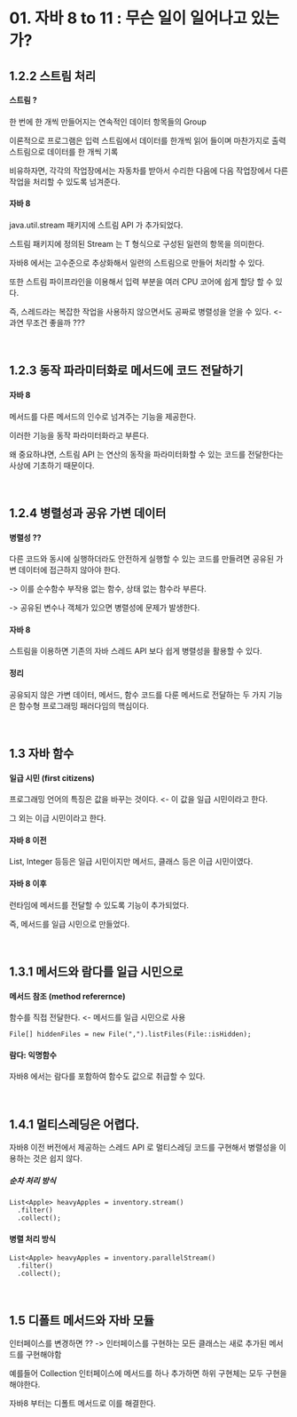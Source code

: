 # 01. 자바 8 to 11 : 무슨 일이 일어나고 있는가?
## 1.2.2 스트림 처리
#### 스트림 ?
한 번에 한 개씩 만들어지는 연속적인 데이터 항목들의 Group

이론적으로 프로그램은 입력 스트림에서 데이터를 한개씩 읽어 들이며 마찬가지로 출력 스트림으로 데이터를 한 개씩 기록

비유하자면, 각각의 작업장에서는 자동차를 받아서 수리한 다음에 다음 작업장에서 다른 작업을 처리할 수 있도록 넘겨준다.

#### 자바 8 
java.util.stream 패키지에 스트림 API 가 추가되었다.

스트림 패키지에 정의된 Stream<T> 는 T 형식으로 구성된 일련의 항목을 의미한다.
  
자바8 에서는 고수준으로 추상화해서 일련의 스트림으로 만들어 처리할 수 있다. 
  
또한 스트림 파이프라인을 이용해서 입력 부분을 여러 CPU 코어에 쉽게 할당 할 수 있다.
  
즉, 스레드라는 복잡한 작업을 사용하지 않으면서도 공짜로 병렬성을 얻을 수 있다. <- 과연 무조건 좋을까 ???
                                                 
<br>
  
## 1.2.3 동작 파라미터화로 메서드에 코드 전달하기
#### 자바 8
메서드를 다른 메서드의 인수로 넘겨주는 기능을 제공한다.
  
이러한 기능을 동작 파라미터화라고 부른다.
  
왜 중요하냐면, 스트림 API 는 연산의 동작을 파라미터화할 수 있는 코드를 전달한다는 사상에 기초하기 때문이다.
  
<br>
  
## 1.2.4 병렬성과 공유 가변 데이터
#### 병렬성 ??
다른 코드와 동시에 실행하더라도 안전하게 실행할 수 있는 코드를 만들려면 공유된 가변 데이터에 접근하지 않아야 한다.

-> 이를 순수함수 부작용 없는 함수, 상태 없는 함수라 부른다.
 
-> 공유된 변수나 객체가 있으면 병렬성에 문제가 발생한다.
    
#### 자바 8
스트림을 이용하면 기존의 자바 스레드 API 보다 쉽게 병렬성을 활용할 수 있다.
    
#### 정리
공유되지 않은 가변 데이터, 메서드, 함수 코드를 다룬 메서드로 전달하는 두 가지 기능은 함수형 프로그래밍 패러다임의 핵심이다.
  
<br>
  
## 1.3 자바 함수
#### 일급 시민 (first citizens)
프로그래밍 언어의 특징은 값을 바꾸는 것이다. <- 이 값을 일급 시민이라고 한다.

그 외는 이급 시민이라고 한다.                             
  
#### 자바 8 이전
List, Integer 등등은 일급 시민이지만 메서드, 클래스 등은 이급 시민이였다.
    
#### 자바 8 이후
런타임에 메서드를 전달할 수 있도록 기능이 추가되었다. 
  
즉, 메서드를 일급 시민으로 만들었다.
  
<br>
  
## 1.3.1 메서드와 람다를 일급 시민으로
#### 메서드 참조 (method referernce)
함수를 직접 전달한다. <- 메서드를 일급 시민으로 사용
  
``` 
File[] hiddenFiles = new File(",").listFiles(File::isHidden);
```  
                
#### 람다: 익명함수
자바8 에서는 람다를 포함하여 함수도 값으로 취급할 수 있다.
  
<br>
  
## 1.4.1 멀티스레딩은 어렵다.
자바8 이전 버전에서 제공하는 스레드 API 로 멀티스레딩 코드를 구현해서 병렬성을 이용하는 것은 쉽지 않다.
  
##### 순차 처리 방식  
```
List<Apple> heavyApples = inventory.stream()
  .filter()
  .collect();
```
  
#### 병렬 처리 방식
```
List<Apple> heavyApples = inventory.parallelStream()
  .filter()
  .collect();
```

<br>
  
## 1.5 디폴트 메서드와 자바 모듈
인터페이스를 변경하면 ?? -> 인터페이스를 구현하는 모든 클래스는 새로 추가된 메서드를 구현해야함
  
예를들어 Collection 인터페이스에 메서드를 하나 추가하면 하위 구현체는 모두 구현을 해야한다.
  
자바8 부터는 디폴트 메서드로 이를 해결한다.
                             
